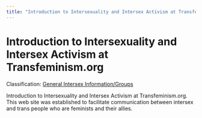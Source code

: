 ```yaml
---
title: "Introduction to Intersexuality and Intersex Activism at Transfeminism.org"
---
```


Introduction to Intersexuality and Intersex Activism at Transfeminism.org
=========================================================================

Classification: [General Intersex Information/Groups][1]

Introduction to Intersexuality and Intersex Activism at Transfeminism.org. This web site was established to facilitate communication between intersex and trans people who are feminists and their allies.


[1]: /taxonomy/term/9


